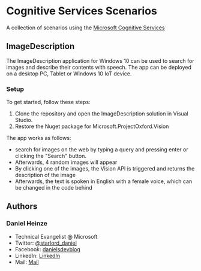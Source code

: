 # Cognitive Services Scenarios #
A collection of scenarios using the [Microsoft Cognitive Services](https://www.microsoft.com/cognitive-services/en-us/)

## ImageDescription ##

The ImageDescription application for Windows 10 can be used to search for images and describe their contents with speech. The app can be deployed on a desktop PC, Tablet or Windows 10 IoT device.

### Setup ###

To get started, follow these steps:

1. Clone the repository and open the ImageDescription solution in Visual Studio. 
2. Restore the Nuget package for Microsoft.ProjectOxford.Vision

The app works as follows:

- search for images on the web by typing a query and pressing enter or clicking the "Search" button. 
- Afterwards, 4 random images will appear 
- By clicking one of the images, the Vision API is triggered and returns the description of the image
- Afterwards, the text is spoken in English with a female voice, which can be changed in the code behind

## Authors ##

### Daniel Heinze ###
- Technical Evangelist @ Microsoft
- Twitter: [@starlord_daniel](https://twitter.com/starlord_daniel)
- Facebook: [danielsdevblog](https://www.facebook.com/danielsdevblog)
- LinkedIn: [LinkedIn](https://de.linkedin.com/in/daniel-heinze)
- Mail: [Mail](mailto:daniel.heinze@microsoft.com)
